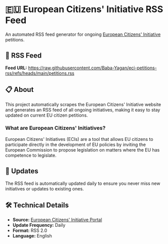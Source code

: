 # 🇪🇺 European Citizens' Initiative RSS Feed

An automated RSS feed generator for ongoing [European Citizens' Initiative](https://citizens-initiative.europa.eu/_en) petitions.

## 📡 RSS Feed

**Feed URL:** https://raw.githubusercontent.com/Baba-Yagan/eci-petitions-rss/refs/heads/main/petitions.rss

## 📋 About

This project automatically scrapes the European Citizens' Initiative website and generates an RSS feed of all ongoing initiatives, making it easy to stay updated on current EU citizen petitions.

### What are European Citizens' Initiatives?

European Citizens' Initiatives (ECIs) are a tool that allows EU citizens to participate directly in the development of EU policies by inviting the European Commission to propose legislation on matters where the EU has competence to legislate.

## 🔄 Updates

The RSS feed is automatically updated daily to ensure you never miss new initiatives or updates to existing ones.

## 🛠️ Technical Details

- **Source:** [European Citizens' Initiative Portal](https://citizens-initiative.europa.eu/_en)
- **Update Frequency:** Daily
- **Format:** RSS 2.0
- **Language:** English

